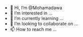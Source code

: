 - 👋 Hi, I’m @Mohamadawa
- 👀 I’m interested in ...
- 🌱 I’m currently learning ...
- 💞️ I’m looking to collaborate on ...
- 📫 How to reach me ...

<!---
Mohamadawa/Mohamadawa is a ✨ special ✨ repository because its `README.md` (this file) appears on your GitHub profile.
You can click the Preview link to take a look at your changes.
--->
